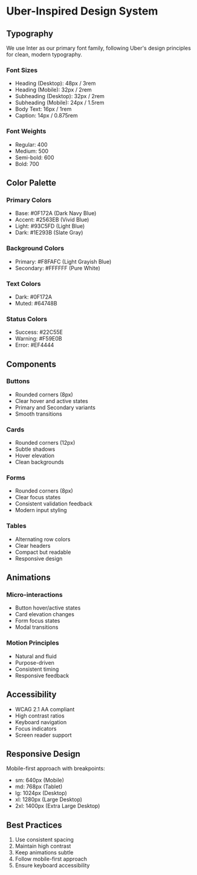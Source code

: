 # Uber-Inspired Design System

## Typography

We use Inter as our primary font family, following Uber's design principles for clean, modern typography.

### Font Sizes
- Heading (Desktop): 48px / 3rem
- Heading (Mobile): 32px / 2rem
- Subheading (Desktop): 32px / 2rem
- Subheading (Mobile): 24px / 1.5rem
- Body Text: 16px / 1rem
- Caption: 14px / 0.875rem

### Font Weights
- Regular: 400
- Medium: 500
- Semi-bold: 600
- Bold: 700

## Color Palette

### Primary Colors
- Base: #0F172A (Dark Navy Blue)
- Accent: #2563EB (Vivid Blue)
- Light: #93C5FD (Light Blue)
- Dark: #1E293B (Slate Gray)

### Background Colors
- Primary: #F8FAFC (Light Grayish Blue)
- Secondary: #FFFFFF (Pure White)

### Text Colors
- Dark: #0F172A
- Muted: #64748B

### Status Colors
- Success: #22C55E
- Warning: #F59E0B
- Error: #EF4444

## Components

### Buttons
- Rounded corners (8px)
- Clear hover and active states
- Primary and Secondary variants
- Smooth transitions

### Cards
- Rounded corners (12px)
- Subtle shadows
- Hover elevation
- Clean backgrounds

### Forms
- Rounded corners (8px)
- Clear focus states
- Consistent validation feedback
- Modern input styling

### Tables
- Alternating row colors
- Clear headers
- Compact but readable
- Responsive design

## Animations

### Micro-interactions
- Button hover/active states
- Card elevation changes
- Form focus states
- Modal transitions

### Motion Principles
- Natural and fluid
- Purpose-driven
- Consistent timing
- Responsive feedback

## Accessibility

- WCAG 2.1 AA compliant
- High contrast ratios
- Keyboard navigation
- Focus indicators
- Screen reader support

## Responsive Design

Mobile-first approach with breakpoints:
- sm: 640px (Mobile)
- md: 768px (Tablet)
- lg: 1024px (Desktop)
- xl: 1280px (Large Desktop)
- 2xl: 1400px (Extra Large Desktop)

## Best Practices

1. Use consistent spacing
2. Maintain high contrast
3. Keep animations subtle
4. Follow mobile-first approach
5. Ensure keyboard accessibility